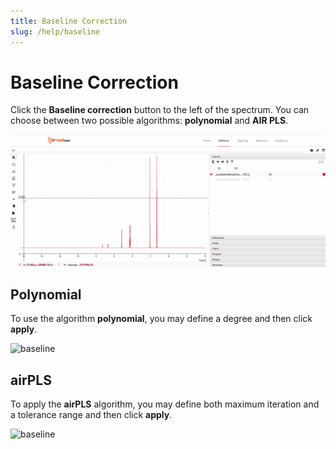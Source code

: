 ```yaml
---
title: Baseline Correction
slug: /help/baseline
---
```


# Baseline Correction

Click the **Baseline correction** button to the left of the spectrum. You can choose between two possible algorithms: **polynomial** and **AIR PLS**.

![baseline](baselin_correction.svg)

## Polynomial

To use the algorithm **polynomial**, you may define a degree and then click **apply**.

![baseline](baselin_correction.gif)

## airPLS

To apply the **airPLS** algorithm, you may define both maximum iteration and a tolerance range and then click **apply**.

![baseline](baselin_correction2.gif)
